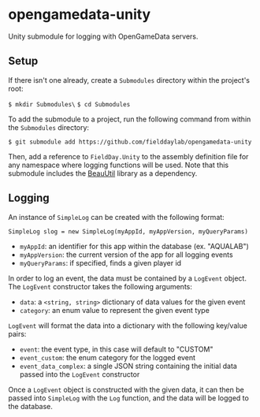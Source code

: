 # opengamedata-unity
Unity submodule for logging with OpenGameData servers.

## Setup
If there isn't one already, create a `Submodules` directory within the project's root:

`$ mkdir Submodules\`
`$ cd Submodules`

To add the submodule to a project, run the following command from within the `Submodules` directory:

`$ git submodule add https://github.com/fielddaylab/opengamedata-unity`

Then, add a reference to `FieldDay.Unity` to the assembly definition file for any namespace where logging functions will be used. Note that this submodule includes the [BeauUtil](https://github.com/BeauPrime/BeauUtil) library as a dependency.

## Logging

An instance of `SimpleLog` can be created with the following format:

`SimpleLog slog = new SimpleLog(myAppId, myAppVersion, myQueryParams)`

- `myAppId`: an identifier for this app within the database (ex. "AQUALAB")
- `myAppVersion`: the current version of the app for all logging events
- `myQueryParams`: if specified, finds a given player id


In order to log an event, the data must be contained by a `LogEvent` object. The `LogEvent` constructor takes the following arguments:

- `data`: a `<string, string>` dictionary of data values for the given event
- `category`: an enum value to represent the given event type


`LogEvent` will format the data into a dictionary with the following key/value pairs:
- `event`: the event type, in this case will default to "CUSTOM"
- `event_custom`: the enum category for the logged event
- `event_data_complex`: a single JSON string containing the initial data passed into the `LogEvent` constructor


Once a `LogEvent` object is constructed with the given data, it can then be passed into `SimpleLog` with the `Log` function, and the data will be logged to the database.

